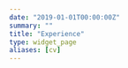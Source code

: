 ```yaml
---
date: "2019-01-01T00:00:00Z"
summary: ""
title: "Experience"
type: widget_page
aliases: [cv]
---
```

